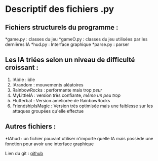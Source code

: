 Descriptif des fichiers .py
===========================

Fichiers structurels du programme :
-----------------------------------
*game.py : classes du jeu
*gameO.py : classes du jeu utilisées par les dernières IA
*hud.py : Interface graphique
*parse.py : parser

Les IA triées selon un niveau de difficulté croissant :
-------------------------------------------------------
1. IAidle : idle
2. IArandom : mouvements aléatoires
3. RainbowRocks : performante mais trop _peur_
4. MyLittleIA : version très confiante, _même un peu trop_
5. Flutterbat : Version améliorée de RainbowRocks
6. FriendshipIsMagic : Version très optimisée mais une faiblesse sur les attaques groupées qu'elle effectue

Autres fichiers :
-----------------
*IAhud : un fichier pouvant utiliser n'importe quelle IA mais possède une fonction pour avoir une interface graphique

Lien du git :
[github](https://github.com/Fibri/LSLW)